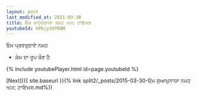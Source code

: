 ```yaml
---
layout: post
last_modified_at: 2021-03-30
title: ਓਮ ਮਾਹੇਜਯਾਯਾ ਨਮਹ ੧੦੮ ਟਾਇਮਸ
youtubeId: hPbjy3VYR8M
---
```

 
 
 ਓਮ ਪ੍ਰਵਰੁਠਾਏ ਨਮਹ  
 
 -  ਕੰਮ ਦਾ ਰੂਪ ਕੌਣ ਹੈ 
 
  
 
  
 
 
 
 
 
 


{% include youtubePlayer.html id=page.youtubeId %}
 
[Next]({{ site.baseurl }}{% link  split2/_posts/2015-03-30-ਓਮ ਸੁਆਮੁਨਾਯਾ ਨਮਹ ੧੦੮ ਟਾਇਮਸ.md%})
 
